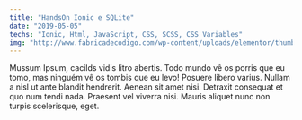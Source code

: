 ```yaml
---
title: "HandsOn Ionic e SQLite"
date: "2019-05-05"
techs: "Ionic, Html, JavaScript, CSS, SCSS, CSS Variables"
img: "http://www.fabricadecodigo.com/wp-content/uploads/elementor/thumbs/app-lista-de-compras-com-ionic-ogd6rlkjp8b3bw4274feyfx8m501w3abksu6huy874.png"
---
```


Mussum Ipsum, cacilds vidis litro abertis. Todo mundo vê os porris que eu tomo, mas ninguém vê os tombis que eu levo! Posuere libero varius. Nullam a nisl ut ante blandit hendrerit. Aenean sit amet nisi. Detraxit consequat et quo num tendi nada. Praesent vel viverra nisi. Mauris aliquet nunc non turpis scelerisque, eget.
